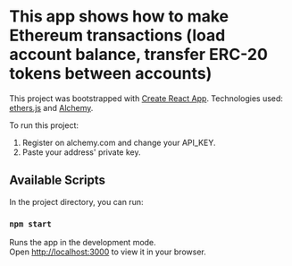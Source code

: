 # This app shows how to make Ethereum transactions (load account balance, transfer ERC-20 tokens between accounts)

This project was bootstrapped with [Create React App](https://github.com/facebook/create-react-app).
Technologies used: [ethers.js](https://docs.ethers.io/v5/) and [Alchemy](alchemy.com).

To run this project:
1. Register on alchemy.com and change your API_KEY.
2. Paste your address' private key.

## Available Scripts

In the project directory, you can run:

### `npm start`

Runs the app in the development mode.\
Open [http://localhost:3000](http://localhost:3000) to view it in your browser.

